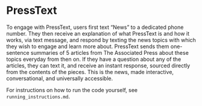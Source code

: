 # PressText

To engage with PressText, users first text “News” to a dedicated phone number. They then receive an explanation of what PressText is and how it works, via text message, and respond by texting the news topics with which they wish to engage and learn more about. PressText sends them one-sentence summaries of 5 articles from The Associated Press about these topics everyday from then on. If they have a question about any of the articles, they can text it, and receive an instant response, sourced directly from the contents of the pieces. This is the news, made interactive, conversational, and universally accessible.

For instructions on how to run the code yourself, see `running_instructions.md`.


